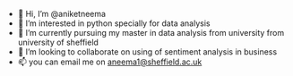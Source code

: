 - 👋 Hi, I’m @aniketneema
- 👀 I’m interested in python specially for data analysis 
- 🌱 I’m currently pursuing my master in data analysis from university from university of sheffield
- 💞️ I’m looking to collaborate on using of sentiment analysis in business 
- 📫 you can email me on aneema1@sheffield.ac.uk 

<!---
aniketneema/aniketneema is a ✨ special ✨ repository because its `README.md` (this file) appears on your GitHub profile.
You can click the Preview link to take a look at your changes.
--->
